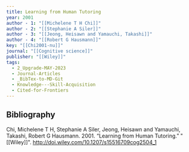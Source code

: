 ```yaml
---
title: Learning from Human Tutoring
year: 2001
author - 1: "[[Michelene T H Chi]]"
author - 2: "[[Stephanie A Siler]]"
author - 3: "[[Jeong, Heisawn and Yamauchi, Takashi]]"
author - 4: "[[Robert G Hausmann]]"
key: "[[Chi2001-nu]]"
journal: "[[Cognitive science]]"
publisher: "[[Wiley]]"
tags:
  - 2_Upgrade-MAY-2023
  - Journal-Articles
  - _BibTex-to-MD-Git
  - Knowledge---Skill-Acquisition
  - Cited-for-Frontiers
---
```


## Bibliography
Chi, Michelene T H, Stephanie A Siler, Jeong, Heisawn and Yamauchi, Takashi, Robert G Hausmann. 2001. “Learning from Human Tutoring.” "[[Wiley]]". http://doi.wiley.com/10.1207/s15516709cog2504_1
